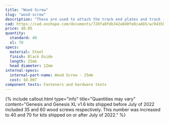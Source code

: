 ```yaml
---
title: "Wood Screw"
slug: "wood-screw"
description: "These are used to attach the track end plates and track joining plates to supporting infrastructure such as a raised."
cad: https://cad.onshape.com/documents/728fa8fdb342a040fe0ca4b5/w/0435033a7c78b02e71d0f721/e/cb61af4231cc67f14b77aaea?renderMode=0&uiState=6255c60146b4a5023f0a8285
price: $0.05
quantity:
  standard: 40
  xl: 70
specs:
  material: Steel
  finish: Black Oxide
  length: 25mm
  head diameter: 12mm
internal-specs:
  internal-part-name: Wood Screw - 25mm
  cost: $0.007
component tests: Fasteners and hardware tests
---
```


{%
include callout.html
type="info"
title="Quantities may vary"
content="Genesis and Genesis XL v1.6 kits shipped before July of 2022 included 35 and 60 wood screws respectively. This number was increased to 40 and 70 for kits shipped on or after July of 2022."
%}
